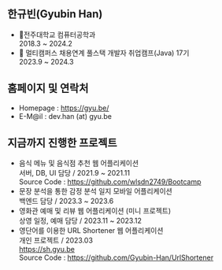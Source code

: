 ## 한규빈(Gyubin Han)
- 🏤전주대학교 컴퓨터공학과<br>2018.3 ~ 2024.2
- 📕 멀티캠퍼스 채용연계 풀스택 개발자 취업캠프(Java) 17기<br>2023.9 ~ 2024.3

## 홈페이지 및 연락처
- Homepage : https://gyu.be/
- E-M@il : dev.han (at) gyu.be

## 지금까지 진행한 프로젝트
- 음식 메뉴 및 음식점 추천 웹 어플리케이션<br>서버, DB, UI 담당 / 2021.9 ~ 2021.11<br>Source Code : https://github.com/wlsdn2749/Bootcamp
- 문장 분석을 통한 감정 분석 일지 모바일 어플리케이션<br>백엔드 담당 / 2023.3 ~ 2023.6
- 영화관 예매 및 리뷰 웹 어플리케이션 (미니 프로젝트)<br>상영 일정, 예매 담당 / 2023.11 ~ 2023.12
- 영단어를 이용한 URL Shortener 웹 어플리케이션<br>개인 프로젝트 / 2023.03<br>https://sh.gyu.be<br>Source Code : https://github.com/Gyubin-Han/UrlShortener
